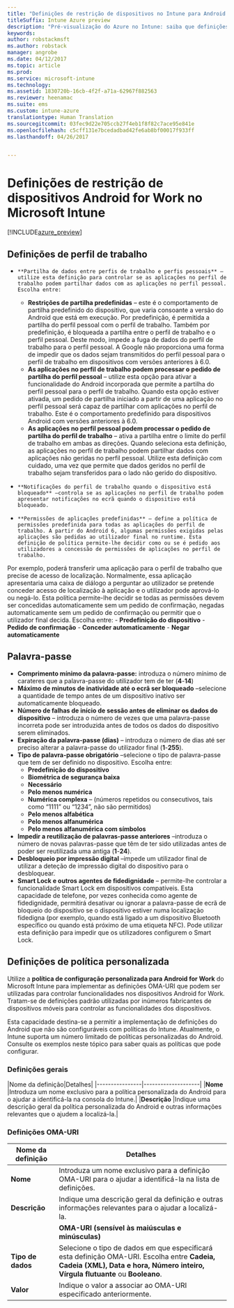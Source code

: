 ```yaml
---
title: "Definições de restrição de dispositivos no Intune para Android for Work"
titleSuffix: Intune Azure preview
description: "Pré-visualização do Azure no Intune: saiba que definições do Intune pode utilizar para controlar as definições dos dispositivos e a funcionalidade em dispositivos Android for Work."
keywords: 
author: robstackmsft
ms.author: robstack
manager: angrobe
ms.date: 04/12/2017
ms.topic: article
ms.prod: 
ms.service: microsoft-intune
ms.technology: 
ms.assetid: 1830720b-16cb-4f2f-a71a-62967f882563
ms.reviewer: heenamac
ms.suite: ems
ms.custom: intune-azure
translationtype: Human Translation
ms.sourcegitcommit: 03fec9d22e705ccb27f4eb1f8f82c7ace95e841e
ms.openlocfilehash: c5cff131e7bcedadbad42fe6ab8bf00017f933ff
ms.lasthandoff: 04/26/2017


---
```


# <a name="android-for-work-device-restriction-settings-in-microsoft-intune"></a>Definições de restrição de dispositivos Android for Work no Microsoft Intune

[!INCLUDE[azure_preview](../includes/azure_preview.md)]

## <a name="work-profile-settings"></a>Definições de perfil de trabalho
-     **Partilha de dados entre perfis de trabalho e perfis pessoais** – utilize esta definição para controlar se as aplicações no perfil de trabalho podem partilhar dados com as aplicações no perfil pessoal. Escolha entre:
    - **Restrições de partilha predefinidas** – este é o comportamento de partilha predefinido do dispositivo, que varia consoante a versão do Android que está em execução. Por predefinição, é permitida a partilha do perfil pessoal com o perfil de trabalho. Também por predefinição, é bloqueada a partilha entre o perfil de trabalho e o perfil pessoal. Deste modo, impede a fuga de dados do perfil de trabalho para o perfil pessoal. A Google não proporciona uma forma de impedir que os dados sejam transmitidos do perfil pessoal para o perfil de trabalho em dispositivos com versões anteriores à 6.0.  
    - **As aplicações no perfil de trabalho podem processar o pedido de partilha do perfil pessoal** – utilize esta opção para ativar a funcionalidade do Android incorporada que permite a partilha do perfil pessoal para o perfil de trabalho. Quando esta opção estiver ativada, um pedido de partilha iniciado a partir de uma aplicação no perfil pessoal será capaz de partilhar com aplicações no perfil de trabalho. Este é o comportamento predefinido para dispositivos Android com versões anteriores à 6.0.
    - **As aplicações no perfil pessoal podem processar o pedido de partilha do perfil de trabalho** – ativa a partilha entre o limite do perfil de trabalho em ambas as direções. Quando seleciona esta definição, as aplicações no perfil de trabalho podem partilhar dados com aplicações não geridas no perfil pessoal.  Utilize esta definição com cuidado, uma vez que permite que dados geridos no perfil de trabalho sejam transferidos para o lado não gerido do dispositivo.


-     **Notificações do perfil de trabalho quando o dispositivo está bloqueado** –controla se as aplicações no perfil de trabalho podem apresentar notificações no ecrã quando o dispositivo está bloqueado.
-     **Permissões de aplicações predefinidas** – define a política de permissões predefinida para todas as aplicações do perfil de trabalho. A partir do Android 6, algumas permissões exigidas pelas aplicações são pedidas ao utilizador final no runtime. Esta definição de política permite-lhe decidir como ou se é pedido aos utilizadores a concessão de permissões de aplicações no perfil de trabalho.
Por exemplo, poderá transferir uma aplicação para o perfil de trabalho que precise de acesso de localização. Normalmente, essa aplicação apresentaria uma caixa de diálogo a perguntar ao utilizador se pretende conceder acesso de localização à aplicação e o utilizador pode aprová-lo ou negá-lo. Esta política permite-lhe decidir se todas as permissões devem ser concedidas automaticamente sem um pedido de confirmação, negadas automaticamente sem um pedido de confirmação ou permitir que o utilizador final decida. Escolha entre:
    -     **Predefinição do dispositivo**
    -     **Pedido de confirmação**
    -     **Conceder automaticamente**
    -     **Negar automaticamente**

## <a name="password"></a>Palavra-passe

- **Comprimento mínimo da palavra-passe:** introduza o número mínimo de carateres que a palavra-passe do utilizador tem de ter (**4**-**14**)
- **Máximo de minutos de inatividade até o ecrã ser bloqueado** –selecione a quantidade de tempo antes de um dispositivo inativo ser automaticamente bloqueado.
- **Número de falhas de início de sessão antes de eliminar os dados do dispositivo** – introduza o número de vezes que uma palavra-passe incorreta pode ser introduzida antes de todos os dados do dispositivo serem eliminados.
- **Expiração da palavra-passe (dias)** – introduza o número de dias até ser preciso alterar a palavra-passe do utilizador final (**1**-**255**).
- **Tipo de palavra-passe obrigatório** –selecione o tipo de palavra-passe que tem de ser definido no dispositivo. Escolha entre:
    - **Predefinição do dispositivo**
    - **Biométrica de segurança baixa**
    - **Necessário**
    - **Pelo menos numérica**
    - **Numérica complexa** – (números repetidos ou consecutivos, tais como “1111” ou “1234”, não são permitidos)
    - **Pelo menos alfabética**
    - **Pelo menos alfanumérica**
    - **Pelo menos alfanumérica com símbolos**
- **Impedir a reutilização de palavras-passe anteriores** –introduza o número de novas palavras-passe que têm de ter sido utilizadas antes de poder ser reutilizada uma antiga (**1**-**24**).
- **Desbloqueio por impressão digital** –impede um utilizador final de utilizar a deteção de impressão digital do dispositivo para o desbloquear.
- **Smart Lock e outros agentes de fidedignidade** – permite-lhe controlar a funcionalidade Smart Lock em dispositivos compatíveis. Esta capacidade de telefone, por vezes conhecida como agente de fidedignidade, permitirá desativar ou ignorar a palavra-passe de ecrã de bloqueio do dispositivo se o dispositivo estiver numa localização fidedigna (por exemplo, quando está ligado a um dispositivo Bluetooth específico ou quando está próximo de uma etiqueta NFC). Pode utilizar esta definição para impedir que os utilizadores configurem o Smart Lock.

## <a name="custom-policy-settings"></a>Definições de política personalizada
Utilize a **política de configuração personalizada para Android for Work** do Microsoft Intune para implementar as definições OMA-URI que podem ser utilizadas para controlar funcionalidades nos dispositivos Android for Work. Tratam-se de definições padrão utilizadas por inúmeros fabricantes de dispositivos móveis para controlar as funcionalidades dos dispositivos.

Esta capacidade destina-se a permitir a implementação de definições do Android que não são configuráveis com políticas do Intune.
Atualmente, o Intune suporta um número limitado de políticas personalizadas do Android. Consulte os exemplos neste tópico para saber quais as políticas que pode configurar.

### <a name="general-settings"></a>Definições gerais

|Nome da definição|Detalhes|
    |----------------|--------------------|
    |**Nome** |Introduza um nome exclusivo para a política personalizada do Android para o ajudar a identificá-la na consola do Intune.|
    |**Descrição** |Indique uma descrição geral da política personalizada do Android e outras informações relevantes que o ajudem a localizá-la.|

### <a name="oma-uri-settings"></a>Definições OMA-URI

  |Nome da definição|Detalhes|
  |--------|--------------------|
  |**Nome** |Introduza um nome exclusivo para a definição OMA-URI para o ajudar a identificá-la na lista de definições.|
  |**Descrição** |Indique uma descrição geral da definição e outras informações relevantes para o ajudar a localizá-la.|
    |**OMA-URI (sensível às maiúsculas e minúsculas)** |Especifique o OMA-URI para o qual pretende fornecer uma definição.|
  |**Tipo de dados** |Selecione o tipo de dados em que especificará esta definição OMA-URI. Escolha entre **Cadeia, Cadeia (XML), Data e hora, Número inteiro, Vírgula flutuante** ou **Booleano**.|
  |**Valor** |Indique o valor a associar ao OMA-URI especificado anteriormente.|

